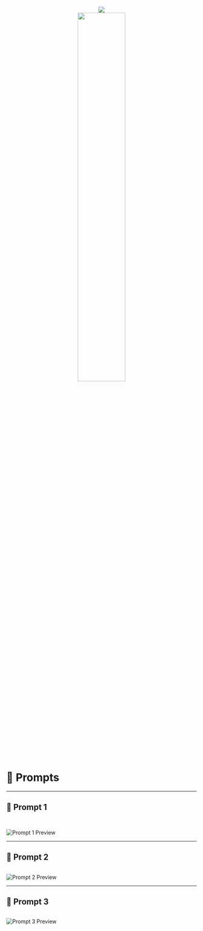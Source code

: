 

<br>

<div align="center">
  <picture>
  <!-- TODO I couldn't figure out how to properly add local links in place of these images. These should be fixed later. - @seanpm2001 !-->
    <source media="(prefers-color-scheme: light)" srcset="https://user-images.githubusercontent.com/65187002/172940015-d9d072e7-c47d-4ddd-83f6-8e7717a721b8.png">
    <img src="https://user-images.githubusercontent.com/65187002/172940773-7ef23b63-3356-4634-9e52-34f2676e2854.png">
  </picture><br>
  <picture>
    <source media="(prefers-color-scheme: light)" srcset="https://user-images.githubusercontent.com/65187002/172941127-4061fac1-736b-4c24-b7ea-c210b3578cc5.png">
    <img width="50%" src="https://user-images.githubusercontent.com/65187002/172941149-31258408-bfc3-496a-8a58-e34794b21813.png">
  </picture>
</div>

<br>

# 🎨 Prompts

---

## 🧠 Prompt 1

```
  
```

![Prompt 1 Preview](![2](https://github.com/user-attachments/assets/a82190ea-f986-443a-aace-6278eb929452)
)

---

## 🧠 Prompt 2

```

```

![Prompt 2 Preview](https://your-image-url-2.com)

---

## 🧠 Prompt 3

```

```

![Prompt 3 Preview](https://your-image-url-3.com)
